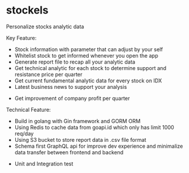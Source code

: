 # stockels

Personalize stocks analytic data

Key Feature:

- Stock information with parameter that can adjust by your self
- Whitelist stock to get informed whenever you open the app
- Generate report file to recap all your analytic data
- Get technical analytic for each stock to determine support and resistance price per quarter
- Get current fundamental analytic data for every stock on IDX
- Latest business news to support your analysis

* Get improvement of company profit per quarter

Technical Feature:

- Build in golang with Gin framework and GORM ORM
- Using Redis to cache data from goapi.id which only has limit 1000 req/day
- Using S3 bucket to store report data in .csv file format
- Schema first GraphQL api for improve dev experience and minimalize data transfer between frontend and backend

* Unit and Integration test
